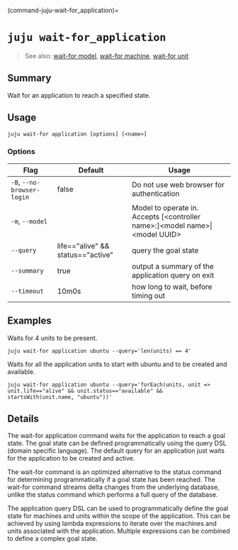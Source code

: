 (command-juju-wait-for_application)=
# `juju wait-for_application`
> See also: [wait-for model](#command-juju-wait-for_model), [wait-for machine](#command-juju-wait-for_machine), [wait-for unit](#command-juju-wait-for_unit)

## Summary
Wait for an application to reach a specified state.

## Usage
```juju wait-for application [options] [<name>]```

### Options
| Flag | Default | Usage |
| --- | --- | --- |
| `-B`, `--no-browser-login` | false | Do not use web browser for authentication |
| `-m`, `--model` |  | Model to operate in. Accepts [&lt;controller name&gt;:]&lt;model name&gt;&#x7c;&lt;model UUID&gt; |
| `--query` | life=="alive" &amp;&amp; status=="active" | query the goal state |
| `--summary` | true | output a summary of the application query on exit |
| `--timeout` | 10m0s | how long to wait, before timing out |

## Examples

Waits for 4 units to be present.

    juju wait-for application ubuntu --query='len(units) == 4'

Waits for all the application units to start with ubuntu and to be created 
and available.

    juju wait-for application ubuntu --query='forEach(units, unit => unit.life=="alive" && unit.status=="available" && startsWith(unit.name, "ubuntu"))'


## Details

The wait-for application command waits for the application to reach a goal
state. The goal state can be defined programmatically using the query DSL
(domain specific language). The default query for an application just waits
for the application to be created and active.

The wait-for command is an optimized alternative to the status command for 
determining programmatically if a goal state has been reached. The wait-for
command streams delta changes from the underlying database, unlike the status
command which performs a full query of the database.

The application query DSL can be used to programmatically define the goal state
for machines and units within the scope of the application. This can
be achieved by using lambda expressions to iterate over the machines and units
associated with the application. Multiple expressions can be combined to define 
a complex goal state.